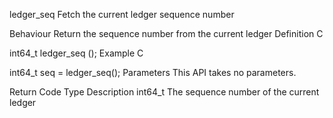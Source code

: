 ledger_seq
Fetch the current ledger sequence number

Behaviour
Return the sequence number from the current ledger
Definition
C

int64_t ledger_seq ();
Example
C

int64_t seq =
    ledger_seq();
Parameters
This API takes no parameters.

Return Code
Type	Description
int64_t	The sequence number of the current ledger
